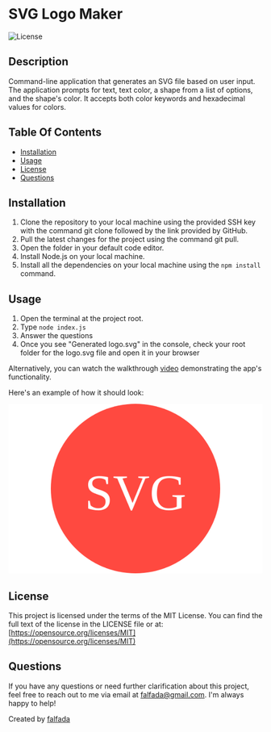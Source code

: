 # SVG Logo Maker
  ![License](https://img.shields.io/badge/License-MIT_License-lightgreen.svg)

## Description
Command-line application that generates an SVG file based on user input. The application prompts for text, text color, a shape from a list of options, and the shape's color. It accepts both color keywords and hexadecimal values for colors.

## Table Of Contents
- [Installation](#installation)
- [Usage](#usage)
- [License](#license)
- [Questions](#questions)

## Installation
1. Clone the repository to your local machine using the provided SSH key with the command git clone followed by the link provided by GitHub.
2. Pull the latest changes for the project using the command git pull.
3. Open the folder in your default code editor.
4. Install Node.js on your local machine.
5. Install all the dependencies on your local machine using the `npm install` command.

## Usage
1. Open the terminal at the project root.
2. Type `node index.js`
3. Answer the questions
4. Once you see "Generated logo.svg" in the console, check your root folder for the logo.svg file and open it in your browser

Alternatively, you can watch the walkthrough [video]() demonstrating the app's functionality.

Here's an example of how it should look:

![SVG Logo](examples/logo.svg)

## License

This project is licensed under the terms of the MIT License.
You can find the full text of the license in the LICENSE file or at:
[https://opensource.org/licenses/MIT](https://opensource.org/licenses/MIT)


## Questions
If you have any questions or need further clarification about this project, feel free to reach out to me via email at [falfada@gmail.com](mailto:falfada@gmail.com). I'm always happy to help!

Created by [falfada](https://github.com/falfada)
  
